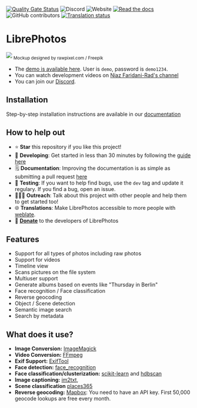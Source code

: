 [![Quality Gate Status](https://sonarcloud.io/api/project_badges/measure?project=LibrePhotos_ownphotos&metric=alert_status)](https://sonarcloud.io/dashboard?id=LibrePhotos_ownphotos) ![Discord](https://img.shields.io/discord/784619049208250388?style=plastic) ![Website](https://img.shields.io/website?down_color=lightgrey&down_message=offline&style=plastic&up_color=blue&up_message=online&url=https%3A%2F%2Flibrephotos.com)
[![Read the docs](https://img.shields.io/static/v1?label=Read&message=the%20docs&color=blue&style=plastic)](https://docs.librephotos.com/) ![GitHub contributors](https://img.shields.io/github/contributors/librephotos/librephotos?style=plastic)
<a href="https://hosted.weblate.org/engage/librephotos/">
<img src="https://hosted.weblate.org/widgets/librephotos/-/librephotos-frontend/svg-badge.svg" alt="Translation status" />
</a>

# LibrePhotos

![](https://github.com/LibrePhotos/librephotos/blob/dev/screenshots/mockups_main_fhd.png?raw=true)
<sub>Mockup designed by rawpixel.com / Freepik</sub>

- The [demo is available here](https://demo2.librephotos.com/). User is ```demo```, password is ```demo1234```.
- You can watch development videos on [Niaz Faridani-Rad's channel](https://www.youtube.com/channel/UCZJ2pk2BPKxwbuCV9LWDR0w)
- You can join our [Discord](https://discord.gg/xwRvtSDGWb).

## Installation

Step-by-step installation instructions are available in our [documentation](https://docs.librephotos.com/1/)

## How to help out
- ⭐ **Star** this repository if you like this project!
- 🚀 **Developing**: Get started in less than 30 minutes by following the [guide here](https://docs.librephotos.com/1/dev_install/)
- 🗒️ **Documentation**: Improving the documentation is as simple as submitting a pull request [here](https://github.com/LibrePhotos/librephotos.docs)
- 🧪 **Testing**: If you want to help find bugs, use the ```dev``` tag and update it regulary. If you find a bug, open an issue.
- 🧑‍🤝‍🧑 **Outreach**: Talk about this project with other people and help them to get started too!
- 🌐 **Translations**: Make LibrePhotos accessible to more people with [weblate](https://hosted.weblate.org/engage/librephotos/).
- 💸 [**Donate**](https://github.com/sponsors/derneuere) to the developers of LibrePhotos

## Features

  - Support for all types of photos including raw photos
  - Support for videos
  - Timeline view
  - Scans pictures on the file system
  - Multiuser support
  - Generate albums based on events like "Thursday in Berlin"
  - Face recognition / Face classification
  - Reverse geocoding
  - Object / Scene detection
  - Semantic image search
  - Search by metadata

## What does it use?

- **Image Conversion:** [ImageMagick](https://github.com/ImageMagick/ImageMagick) 
- **Video Conversion:** [FFmpeg](https://github.com/FFmpeg/FFmpeg)
- **Exif Support:** [ExifTool](https://github.com/exiftool/exiftool)
- **Face detection:** [face_recognition](https://github.com/ageitgey/face_recognition) 
- **Face classification/clusterization:** [scikit-learn](https://scikit-learn.org/) and [hdbscan](https://github.com/scikit-learn-contrib/hdbscan)
- **Image captioning:** [im2txt](https://github.com/HughKu/Im2txt), 
- **Scene classification** [places365](http://places.csail.mit.edu/)
- **Reverse geocoding:** [Mapbox](https://www.mapbox.com/): You need to have an API key. First 50,000 geocode lookups are free every month.
